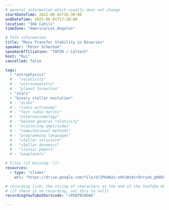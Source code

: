 ```yaml
---
# general information which usually does not change
startDateTime: 2022-08-01T16:30:00
endDateTime: 2022-08-01T17:30:00
location: "304 Cahill"
timeZone: "America/Los_Angeles"

# Talk information
title: "Mass Transfer Stability in Binaries"
speaker: "Peter Scherbak"
speakerAffiliation: "TAPIR / Caltech"
host: "Rui"
cancelled: false

tags:
  - "astrophysics"
  # - "relativity"
  # - "astrochemistry"
  # - "planet formation"
  - "stars"
  - "binary stellar evolution"
  # - "disks"
  # - "radio astronomy"
  # - "fast radio bursts"
  # - "asteroseismology"
  # - "beyond general relativity"
  # - "scattering amplitudes"
  # - "computational methods"
  # - "programming languages"
  # - "stellar structure"
  # - "stellar dynamics"
  # - "classic papers"
  # - "exoplanets"

# Files (if missing: [])
resources:
  - type: "slides"
    url: "https://drive.google.com/file/d/1PGHm2s-oHViWvAzrDnryub_gHdGRQBKR/view?usp=drive_link"

# recording link: the string of characters at the end of the YouTube URL
# (if there is no recording, set this to null)
recordingYouTubeShortcode: "iPGQT0CHOAE"

---
```



